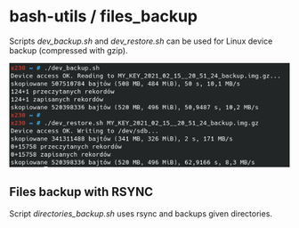# bash-utils / files_backup

Scripts *dev_backup.sh* and *dev_restore.sh* can be used for Linux device backup (compressed with gzip).

<img src="https://raw.githubusercontent.com/id872/bash-utils/main/files_backup/RunDevBackupRestore.png"/>

## Files backup with RSYNC

Script *directories_backup.sh* uses rsync and backups given directories.

